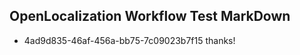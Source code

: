 ## OpenLocalization Workflow Test MarkDown
* 4ad9d835-46af-456a-bb75-7c09023b7f15 thanks!

<!--HONumber=Aug16_HO4-->


